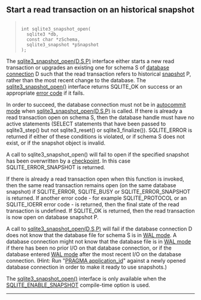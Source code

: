## Start a read transaction on an historical snapshot




> ```
> 
> int sqlite3_snapshot_open(
>   sqlite3 *db,
>   const char *zSchema,
>   sqlite3_snapshot *pSnapshot
> );
> 
> ```



The [sqlite3\_snapshot\_open(D,S,P)](#sqlite3_snapshot_open) interface either starts a new read
transaction or upgrades an existing one for schema S of
[database connection](#sqlite3) D such that the read transaction refers to
historical [snapshot](#sqlite3_snapshot) P, rather than the most recent change to the
database. The [sqlite3\_snapshot\_open()](#sqlite3_snapshot_open) interface returns SQLITE\_OK
on success or an appropriate [error code](rescode.html) if it fails.


In order to succeed, the database connection must not be in
[autocommit mode](#sqlite3_get_autocommit) when [sqlite3\_snapshot\_open(D,S,P)](#sqlite3_snapshot_open) is called. If there
is already a read transaction open on schema S, then the database handle
must have no active statements (SELECT statements that have been passed
to sqlite3\_step() but not sqlite3\_reset() or sqlite3\_finalize()).
SQLITE\_ERROR is returned if either of these conditions is violated, or
if schema S does not exist, or if the snapshot object is invalid.


A call to sqlite3\_snapshot\_open() will fail to open if the specified
snapshot has been overwritten by a [checkpoint](wal.html#ckpt). In this case
SQLITE\_ERROR\_SNAPSHOT is returned.


If there is already a read transaction open when this function is
invoked, then the same read transaction remains open (on the same
database snapshot) if SQLITE\_ERROR, SQLITE\_BUSY or SQLITE\_ERROR\_SNAPSHOT
is returned. If another error code \- for example SQLITE\_PROTOCOL or an
SQLITE\_IOERR error code \- is returned, then the final state of the
read transaction is undefined. If SQLITE\_OK is returned, then the
read transaction is now open on database snapshot P.


A call to [sqlite3\_snapshot\_open(D,S,P)](#sqlite3_snapshot_open) will fail if the
database connection D does not know that the database file for
schema S is in [WAL mode](wal.html). A database connection might not know
that the database file is in [WAL mode](wal.html) if there has been no prior
I/O on that database connection, or if the database entered [WAL mode](wal.html)
after the most recent I/O on the database connection.
(Hint: Run "[PRAGMA application\_id](pragma.html#pragma_application_id)" against a newly opened
database connection in order to make it ready to use snapshots.)


The [sqlite3\_snapshot\_open()](#sqlite3_snapshot_open) interface is only available when the
[SQLITE\_ENABLE\_SNAPSHOT](compile.html#enable_snapshot) compile\-time option is used.




---


